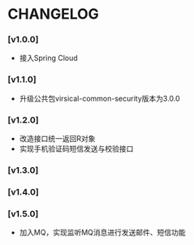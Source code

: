 # CHANGELOG

### [v1.0.0] 
- 接入Spring Cloud
### [v1.1.0] 
- 升级公共包virsical-common-security版本为3.0.0
### [v1.2.0]
- 改造接口统一返回R对象
- 实现手机验证码短信发送与校验接口
### [v1.3.0]
### [v1.4.0]
### [v1.5.0]
- 加入MQ，实现监听MQ消息进行发送邮件、短信功能
